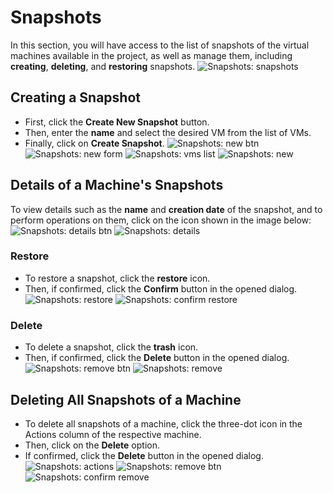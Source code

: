 # Snapshots

In this section, you will have access to the list of snapshots of the virtual machines available in the project, as well as manage them, including **creating**, **deleting**, and **restoring** snapshots.
![Snapshots: snapshots](snapshots.png)

## Creating a Snapshot

- First, click the **Create New Snapshot** button.
- Then, enter the **name** and select the desired VM from the list of VMs.
- Finally, click on **Create Snapshot**.
  ![Snapshots: new btn](new-snapshot-btn.png)
  ![Snapshots: new form](new-snapshot-form.png)
  ![Snapshots: vms list](vms-list-snapshot.png)
  ![Snapshots: new](create-new-snapshot.png)

## Details of a Machine's Snapshots

To view details such as the **name** and **creation date** of the snapshot, and to perform operations on them, click on the icon shown in the image below:
![Snapshots: details btn](snapshot-details-btn.png)
![Snapshots: details](snapshot-details.png)

### Restore

- To restore a snapshot, click the **restore** icon.
- Then, if confirmed, click the **Confirm** button in the opened dialog.
  ![Snapshots: restore](restore-snapshot.png)
  ![Snapshots: confirm restore](confirm-restore-snapshot.png)

### Delete

- To delete a snapshot, click the **trash** icon.
- Then, if confirmed, click the **Delete** button in the opened dialog.
  ![Snapshots: remove btn](remove-snapshot-btn.png)
  ![Snapshots: remove](remove-snapshot.png)

## Deleting All Snapshots of a Machine

- To delete all snapshots of a machine, click the three-dot icon in the Actions column of the respective machine.
- Then, click on the **Delete** option.
- If confirmed, click the **Delete** button in the opened dialog.
  ![Snapshots: actions](snapshots-actions.png)
  ![Snapshots: remove btn](remove-snapshots-btn.png)
  ![Snapshots: confirm remove](remove-snapshots.png)
